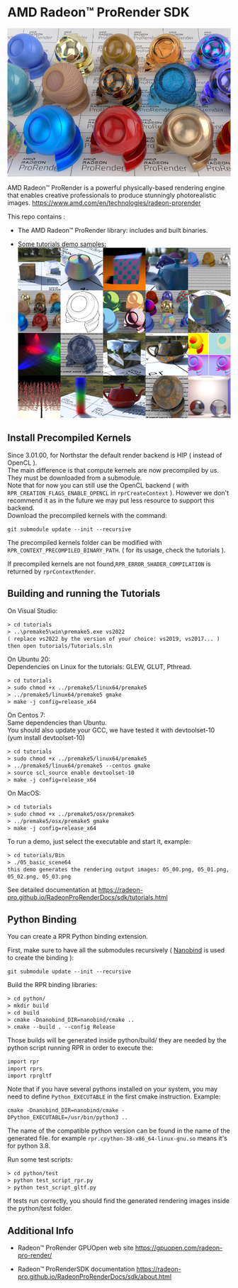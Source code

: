 

# AMD Radeon:tm: ProRender SDK

![](Resources/doc/doc1.png)

AMD Radeon:tm: ProRender is a powerful physically-based rendering engine that enables creative professionals to produce stunningly photorealistic images.
https://www.amd.com/en/technologies/radeon-prorender

This repo contains :
- The AMD Radeon:tm: ProRender library: includes and built binaries.  
  
- [Some tutorials demo samples:](https://github.com/GPUOpen-LibrariesAndSDKs/RadeonProRenderSDK/tree/master/tutorials#readme)  
![](Resources/doc/doc2.png)

## Install Precompiled Kernels

Since 3.01.00, for Northstar the default render backend is HIP ( instead of OpenCL ). \
The main difference is that compute kernels are now precompiled by us. They must be downloaded from a submodule.\
Note that for now you can still use the OpenCL backend ( with `RPR_CREATION_FLAGS_ENABLE_OPENCL` in `rprCreateContext` ). However we don't recommend it as in the future we may put less resource to support this backend.\
Download the precompiled kernels with the command: 
```
git submodule update --init --recursive
```

The precompiled kernels folder can be modified with `RPR_CONTEXT_PRECOMPILED_BINARY_PATH`. ( for its usage, check the tutorials ).

If precompiled kernels are not found,`RPR_ERROR_SHADER_COMPILATION` is returned by `rprContextRender`.

## Building and running the Tutorials

On Visual Studio:
```
> cd tutorials
> ..\premake5\win\premake5.exe vs2022
( replace vs2022 by the version of your choice: vs2019, vs2017... )
then open tutorials/Tutorials.sln
```

On Ubuntu 20:  
Dependencies on Linux for the tutorials: GLEW, GLUT, Pthread.
```
> cd tutorials
> sudo chmod +x ../premake5/linux64/premake5
> ../premake5/linux64/premake5 gmake
> make -j config=release_x64
```

On Centos 7:  
Same dependencies than Ubuntu.  
You should also update your GCC, we have tested it with devtoolset-10 (yum install devtoolset-10)
```
> cd tutorials
> sudo chmod +x ../premake5/linux64/premake5
> ../premake5/linux64/premake5 --centos gmake
> source scl_source enable devtoolset-10
> make -j config=release_x64
```

On MacOS:
```
> cd tutorials
> sudo chmod +x ../premake5/osx/premake5
> ../premake5/osx/premake5 gmake
> make -j config=release_x64
```

To run a demo, just select the executable and start it, example:
```
> cd tutorials/Bin
> ./05_basic_scene64
this demo generates the rendering output images: 05_00.png, 05_01.png, 05_02.png, 05_03.png
```

See detailed documentation at 
https://radeon-pro.github.io/RadeonProRenderDocs/sdk/tutorials.html

## Python Binding

You can create a RPR Python binding extension.

First, make sure to have all the submodules recursively ( [Nanobind](https://github.com/wjakob/nanobind) is used to create the binding ):
```
git submodule update --init --recursive
```

Build the RPR binding libraries:
```
> cd python/
> mkdir build
> cd build
> cmake -Dnanobind_DIR=nanobind/cmake ..
> cmake --build . --config Release
```
Those builds will be generated inside python/build/ they are needed by the python script running RPR in order to execute the:
```
import rpr
import rprs
import rprgltf
```
Note that if you have several pythons installed on your system, you may need to define `Python_EXECUTABLE` in the first cmake instruction. Example:
```
cmake -Dnanobind_DIR=nanobind/cmake -DPython_EXECUTABLE=/usr/bin/python3 ..
```
The name of the compatible python version can be found in the name of the generated file. for example `rpr.cpython-38-x86_64-linux-gnu.so` means it's for python 3.8.


Run some test scripts:
```
> cd python/test
> python test_script_rpr.py
> python test_script_gltf.py
```
If tests run correctly, you should find the generated rendering images inside the python/test folder.

## Additional Info

- Radeon:tm: ProRender GPUOpen web site
https://gpuopen.com/radeon-pro-render/

- Radeon:tm: ProRenderSDK documentation
https://radeon-pro.github.io/RadeonProRenderDocs/sdk/about.html



